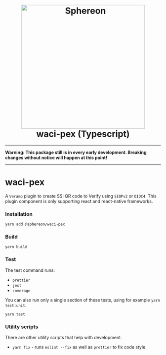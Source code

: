 <!--suppress HtmlDeprecatedAttribute -->
<h1 align="center">
  <br>
  <a href="https://www.sphereon.com"><img src="https://sphereon.com/content/themes/sphereon/assets/img/logo.svg" alt="Sphereon" width="400"></a>
  <br>waci-pex (Typescript) 
  <br>
</h1>

---

**Warning: This package still is in every early development. Breaking changes without notice will happen at this point!**

---

# waci-pex

A `Veramo` plugin to create SSI QR code to Verify using `SIOPv2` or `OIDC4`. This plugin component is only supporting react and react-native frameworks.

### Installation

```shell
yarn add @sphereon/waci-pex
```

### Build

```shell
yarn build
```

### Test

The test command runs:

- `prettier`
- `jest`
- `coverage`

You can also run only a single section of these tests, using for example `yarn test:unit`.

```shell
yarn test
```

### Utility scripts

There are other utility scripts that help with development.

- `yarn fix` - runs `eslint --fix` as well as `prettier` to fix code style.
